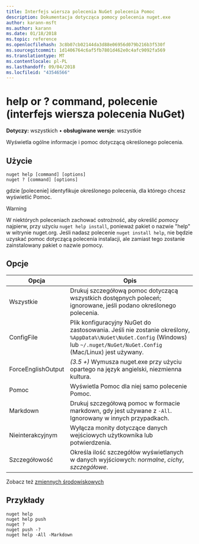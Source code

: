 ```yaml
---
title: Interfejs wiersza polecenia NuGet polecenia Pomoc
description: Dokumentacja dotycząca pomocy polecenia nuget.exe
author: karann-msft
ms.author: karann
ms.date: 01/18/2018
ms.topic: reference
ms.openlocfilehash: 3c8b07cb02144da3d88e06956d079b216b3f530f
ms.sourcegitcommit: 1d1406764c6af5fb7801d462e0c4afc9092fa569
ms.translationtype: MT
ms.contentlocale: pl-PL
ms.lasthandoff: 09/04/2018
ms.locfileid: "43546566"
---
```

# <a name="help-or--command-nuget-cli"></a>help or ? command, polecenie (interfejs wiersza polecenia NuGet)

**Dotyczy:** wszystkich &bullet; **obsługiwane wersje**: wszystkie

Wyświetla ogólne informacje i pomoc dotyczącą określonego polecenia.

## <a name="usage"></a>Użycie

```cli
nuget help [command] [options]
nuget ? [command] [options]
```

gdzie [polecenie] identyfikuje określonego polecenia, dla którego chcesz wyświetlić Pomoc.

> [!Warning]
> W niektórych poleceniach zachować ostrożność, aby określić *pomocy* najpierw, przy użyciu `nuget help install`, ponieważ pakiet o nazwie "help" w witrynie nuget.org. Jeśli nadasz polecenie `nuget install help`, nie będzie uzyskać pomoc dotyczącą polecenia instalacji, ale zamiast tego zostanie zainstalowany pakiet o nazwie pomocy.

## <a name="options"></a>Opcje

| Opcja | Opis |
| --- | --- |
| Wszystkie | Drukuj szczegółową pomoc dotyczącą wszystkich dostępnych poleceń; ignorowane, jeśli podano określonego polecenia. |
| ConfigFile | Plik konfiguracyjny NuGet do zastosowania. Jeśli nie zostanie określony, `%AppData%\NuGet\NuGet.Config` (Windows) lub `~/.nuget/NuGet/NuGet.Config` (Mac/Linux) jest używany.|
| ForceEnglishOutput | *(3.5 +)* Wymusza nuget.exe przy użyciu opartego na język angielski, niezmienna kultura. |
| Pomoc | Wyświetla Pomoc dla niej samo polecenie Pomoc. |
| Markdown | Drukuj szczegółową pomoc w formacie markdown, gdy jest używane z `-All`. Ignorowany w innych przypadkach. |
| Nieinterakcyjnym | Wyłącza monity dotyczące danych wejściowych użytkownika lub potwierdzenia. |
| Szczegółowość | Określa ilość szczegółów wyświetlanych w danych wyjściowych: *normalne*, *cichy*, *szczegółowe*. |

Zobacz też [zmiennych środowiskowych](cli-ref-environment-variables.md)

## <a name="examples"></a>Przykłady

```cli
nuget help
nuget help push
nuget ?
nuget push -?
nuget help -All -Markdown
```
